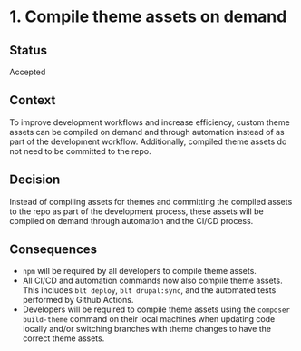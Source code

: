 # 1. Compile theme assets on demand

## Status

Accepted

## Context
To improve development workflows and increase efficiency, custom theme assets can be compiled on demand and through automation instead of as part of the development workflow. Additionally, compiled theme assets do not need to be committed to the repo.

## Decision
Instead of compiling assets for themes and committing the compiled assets to the repo as part of the development process, these assets will be compiled on demand through automation and the CI/CD process.

## Consequences
- `npm` will be required by all developers to compile theme assets.
- All CI/CD and automation commands now also compile theme assets. This includes `blt deploy`, `blt drupal:sync`, and the automated tests performed by Github Actions.
- Developers will be required to compile theme assets using the `composer build-theme` command on their local machines when updating code locally and/or switching branches with theme changes to have the correct theme assets.
